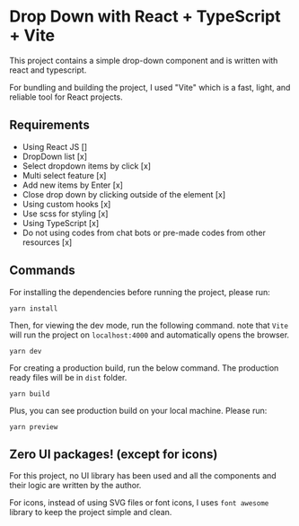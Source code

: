 # Drop Down with React + TypeScript + Vite

This project contains a simple drop-down component and is written with react and typescript.

For bundling and building the project, I used "Vite" which is a fast, light, and reliable tool for React projects.

## Requirements

- Using React JS []
- DropDown list [x]
- Select dropdown items by click [x]
- Multi select feature [x]
- Add new items by Enter [x]
- Close drop down by clicking outside of the element [x]
- Using custom hooks [x]
- Use scss for styling [x]
- Using TypeScript [x]
- Do not using codes from chat bots or pre-made codes from other resources [x]

## Commands

For installing the dependencies before running the project, please run:

```
yarn install
```

Then, for viewing the dev mode, run the following command. note that `Vite` will run the project on `localhost:4000` and automatically opens the browser.

```
yarn dev
```

For creating a production build, run the below command. The production ready files will be in `dist` folder.

```
yarn build
```

Plus, you can see production build on your local machine. Please run:

```
yarn preview
```

## Zero UI packages! (except for icons)

For this project, no UI library has been used and all the components and their logic are written by the author.

For icons, instead of using SVG files or font icons, I uses `font awesome` library to keep the project simple and clean.
